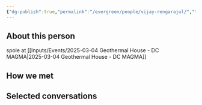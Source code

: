 ```yaml
---
{"dg-publish":true,"permalink":"/evergreen/people/vijay-rengarajul/","tags":["people"]}
---
```


## About this person
spole at [[Inputs/Events/2025-03-04 Geothermal House - DC MAGMA\|2025-03-04 Geothermal House - DC MAGMA]]

## How we met


## Selected conversations
